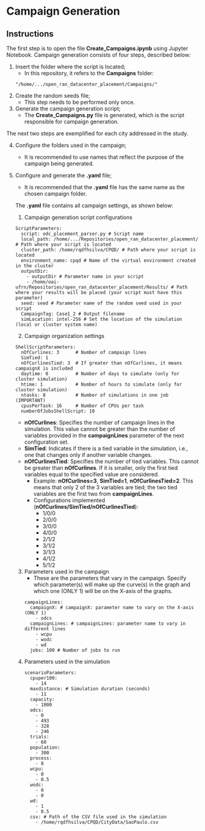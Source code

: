 # Campaign Generation

## Instructions  
The first step is to open the file **Create_Campaigns.ipynb** using Jupyter Notebook. Campaign generation consists of four steps, described below:  

1. Insert the folder where the script is located;  
   * In this repository, it refers to the **Campaigns** folder:  
   ```
   "/home/.../open_ran_datacenter_placement/Campaigns/"
   ```  
2. Create the random seeds file;  
   * This step needs to be performed only once.  
3. Generate the campaign generation script;  
   * The **Create_Campaigns.py** file is generated, which is the script responsible for campaign generation.  

The next two steps are exemplified for each city addressed in the study.  

4. Configure the folders used in the campaign;  
   * It is recommended to use names that reflect the purpose of the campaign being generated.  
5. Configure and generate the **.yaml** file;  
   * It is recommended that the **.yaml** file has the same name as the chosen campaign folder.  

   The **.yaml** file contains all campaign settings, as shown below:  

   1. Campaign generation script configurations  
   ```
   ScriptParameters:
     script: odc_placement_parser.py # Script name
     local_path: /home/.../Repositories/open_ran_datacenter_placement/ # Path where your script is located
     cluster_path: /home/rqdfhsilva/CPQD/ # Path where your script is located
     environment_name: cpqd # Name of the virtual environment created in the cluster
     outputDir:
       - outputDir # Parameter name in your script
       - /home/oai-ufrn/Repositories/open_ran_datacenter_placement/Results/ # Path where your results will be placed (your script must have this parameter)
     seed: seed # Parameter name of the random seed used in your script      
     CampaignTag: Case1_2 # Output filename
     simLocation: intel-256 # Set the location of the simulation (local or cluster system name)
   ```  
   2. Campaign organization settings  
   ```
   ShellScriptParameters:    
     nOfCurlines: 3      # Number of campaign lines
     SimTied: 1
     nOfCurlinesTied: 3  # If greater than nOfCurlines, it means campaignX is included 
     daytime: 0          # Number of days to simulate (only for cluster simulation)  
     htime: 1            # Number of hours to simulate (only for cluster simulation) 
     ntasks: 8           # Number of simulations in one job (IMPORTANT)
     cpusPerTask: 16     # Number of CPUs per task
     numberOfJobsShellScript: 10
    ```  
      * **nOfCurlines**: Specifies the number of campaign lines in the simulation. This value cannot be greater than the number of variables provided in the **campaignLines** parameter of the next configuration set.  
      * **SimTied**: Indicates if there is a tied variable in the simulation, i.e., one that changes only if another variable changes.  
      * **nOfCurlinesTied**: Specifies the number of tied variables. This cannot be greater than **nOfCurlines**. If it is smaller, only the first tied variables equal to the specified value are considered.  
        * Example: **nOfCurlines=3**, **SimTied=1**, **nOfCurlinesTied=2**. This means that only 2 of the 3 variables are tied; the two tied variables are the first two from **campaignLines**.  
        * Configurations implemented (**nOfCurlines/SimTied/nOfCurlinesTied**):  
          * 1/0/0  
          * 2/0/0  
          * 3/0/0  
          * 4/0/0  
          * 2/1/2  
          * 3/1/2  
          * 3/1/3  
          * 4/1/2  
          * 5/1/2   
   3. Parameters used in the campaign  
      * These are the parameters that vary in the campaign. Specify which parameter(s) will make up the curve(s) in the graph and which one (ONLY 1) will be on the X-axis of the graphs.  
      ```
      campaignLines:
        campaignX: # campaignX: parameter name to vary on the X-axis (ONLY 1)
          - odcs
        campaignLines: # campaignLines: parameter name to vary in different lines
          - wcpu
          - wodc
          - wd
        jobs: 100 # Number of jobs to run 
      ```  
   4. Parameters used in the simulation  
      ```
      scenarioParameters: 
        cpuper100:
          - 14
        maxdistance: # Simulation duration (seconds)
          - 11
        capacity:
          - 1000
        odcs:
          - 0
          - 493
          - 328
          - 246
        trials: 
          - 60
        population: 
          - 300
        process:
          - 8
        wcpu:
          - 0
          - 0.5
        wodc:
          - 0
          - 0
        wd:
          - 1
          - 0.5
        csv: # Path of the CSV file used in the simulation
          - /home/rqdfhsilva/CPQD/CityData/SaoPaulo.csv 
      ```  
